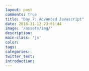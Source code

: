 ```yaml
---
layout: post
comments: true
title: "Day 7: Advanced Javascript"
date: 2018-11-12 23:01:44
image: '/assets/img/'
description:
main-class: 'js'
color:
tags:
categories:
twitter_text:
introduction:
---
```

